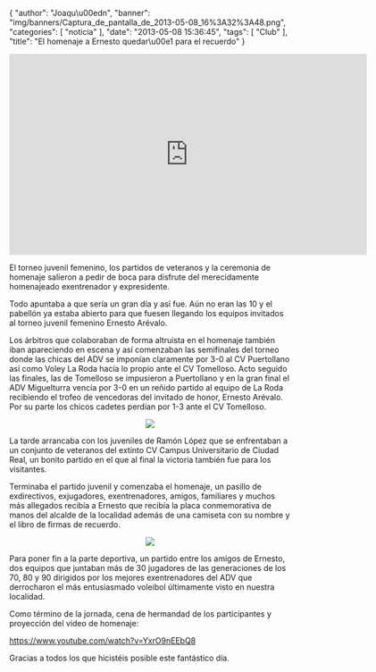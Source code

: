 {
  "author": "Joaqu\u00edn", 
  "banner": "img/banners/Captura_de_pantalla_de_2013-05-08_16%3A32%3A48.png", 
  "categories": [
    "noticia"
  ], 
  "date": "2013-05-08 15:36:45", 
  "tags": [
    "Club"
  ], 
  "title": "El homenaje a Ernesto quedar\u00e1 para el recuerdo"
}

<iframe width="640" height="360" src="http://www.youtube.com/embed/YxrO9nEEbQ8" frameborder="0" allowfullscreen></iframe>

El torneo juvenil femenino, los partidos de veteranos y la ceremonia de homenaje salieron a pedir de boca para disfrute del merecidamente homenajeado exentrenador y expresidente.

Todo apuntaba a que sería un gran día y así fue. Aún no eran las 10 y el pabellón ya estaba abierto para que fuesen llegando los equipos invitados al torneo juvenil femenino Ernesto Arévalo.

Los árbitros que colaboraban de forma altruista en el homenaje también iban apareciendo en escena y así comenzaban las semifinales del torneo donde las chicas del ADV se imponían claramente por 3-0 al CV Puertollano así como Voley La Roda hacía lo propio ante el CV Tomelloso. Acto seguido las finales, las de Tomelloso se impusieron a Puertollano y en la gran final el ADV Miguelturra vencía por 3-0 en un reñido partido al equipo de La Roda recibiendo el trofeo de vencedoras del invitado de honor, Ernesto Arévalo. Por su parte los chicos cadetes perdían por 1-3 ante el CV Tomelloso.

<center>
<img src="http://www.advmiguelturra.org/drupal/sites/default/files/noticiaweb_0.png"/> </center> 

La tarde arrancaba con los juveniles de Ramón López que se enfrentaban a un conjunto de veteranos del extinto CV Campus Universitario de Ciudad Real, un bonito partido en el que al final la victoria también fue para los visitantes.

Terminaba el partido juvenil y comenzaba el homenaje, un pasillo de exdirectivos, exjugadores, exentrenadores, amigos, familiares y muchos más allegados recibía a Ernesto que recibía la placa conmemorativa de manos del alcalde de la localidad además de una camiseta con su nombre y el libro de firmas de recuerdo.

<center>
<img src="http://www.advmiguelturra.org/drupal/sites/default/files/Captura%20de%20pantalla%20de%202013-05-08%2016%3A32%3A48.png"/> </center> 

Para poner fin a la parte deportiva, un partido entre los amigos de Ernesto, dos equipos que juntaban más de 30 jugadores de las generaciones de los 70, 80 y 90 dirigidos por los mejores exentrenadores del ADV que derrocharon el más entusiasmado voleibol últimamente visto en nuestra localidad.

Como término de la jornada, cena de hermandad de los participantes y proyección del video de homenaje:

https://www.youtube.com/watch?v=YxrO9nEEbQ8

Gracias a todos los que hicistéis posible este fantástico día.

